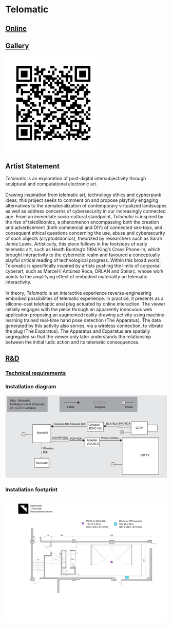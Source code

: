 # Telomatic
## [Online](https://hybrid.concordia.ca/i_planch/telomatic/)
## [Gallery](https://hybrid.concordia.ca/i_planch/telomatic/gallery/)
![Telomatic Gallery](GEN_install/graphic/QRstatic2.png)
## Artist Statement
*Telomatic* is an exploration of post-digital intersubjectivity through sculptural and computational electronic art. <br><br>
Drawing inspiration from telematic art, technology ethics and cypherpunk ideas, this project seeks to comment on and propose playfully engaging alternatives to the dematerialization of contemporary virtualized landscapes as well as address concerns of cybersecurity in our increasingly connected age. From an immediate socio-cultural standpoint, *Telomatic* is inspired by the rise of teledildonics, a phenomenon encompassing both the creation and advertisement (both commercial and DIY) of connected sex-toys, and consequent ethical questions concerning the use, abuse and cybersecurity of such objects (cryptodildonics), theorized by researchers such as Sarah Jamie Lewis. Artistically, this piece follows in the footsteps of early telematic art, such as Heath Bunting’s 1994 King’s Cross Phone-In, which brought interactivity to the cybernetic realm and favoured a conceptually playful critical reading of technological progress. Within this broad world, Telomatic is specifically inspired by artists pushing the limits of corporeal cyberart, such as Marcel·lí Antúnez Roca, ORLAN and Stelarc, whose work points to the amplifying effect of embodied materiality on telematic interactivity. <br><br>
In theory, *Telomatic* is an interactive experience reverse-engineering embodied possibilities of telematic experience. In practice, it presents as a silicone-cast telehaptic anal plug actuated by online interaction. The viewer initially engages with the piece through an apparently innocuous web application proposing an augmented reality drawing activity using machine-learning trained real-time hand pose detection (The Apparatus). The data generated by this activity also serves, via a wireless connection, to vibrate the plug (The Exparatus). The Apparatus and Exparatus are spatially segregated so that the viewer only later understands the relationship between the initial ludic action and its telematic consequences.
## [R&D](https://docs.google.com/document/d/171jCMU2Uvftuaj1wQvpLnJiblMUfXRC_yw7K845iRvM/edit#)
### [Technical requirements](https://docs.google.com/spreadsheets/d/1EiCkT_d4SfhvJUTGcMUOAlP5tgtxAsZL5qKjLGzvXDs/edit#gid=1403493750)
### Installation diagram
![Installation diagram](GEN_install/diagram/telo_install_schem_v4_cctv-canopusE.png)
### Installation footprint
![Installation footprint](GEN_install/footprint/telo_footprint_EB.png)
